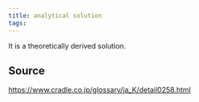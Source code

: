 ```yaml
---
title: analytical solution
tags: 
---
```


It is a theoretically derived solution.

## Source
https://www.cradle.co.jp/glossary/ja_K/detail0258.html